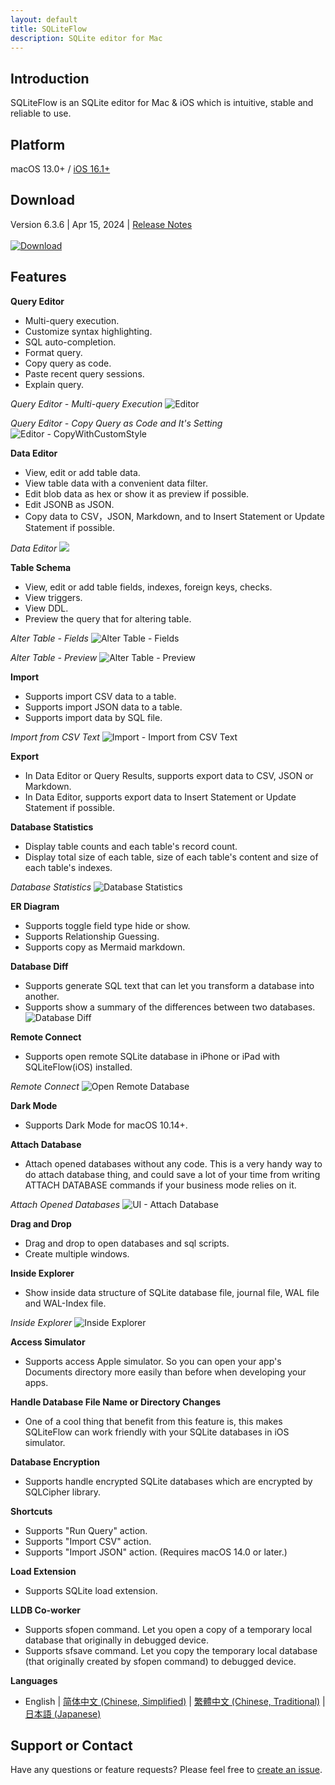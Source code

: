 ```yaml
---
layout: default
title: SQLiteFlow
description: SQLite editor for Mac
---
```


## Introduction
SQLiteFlow is an SQLite editor for Mac & iOS which is intuitive, stable and reliable to use.

## Platform
macOS 13.0+ / [iOS 16.1+](iOS)

## Download
Version 6.3.6 | Apr 15, 2024 | <a href="ReleaseNotes" target="_blank">Release Notes</a>
<br/><br/>[![Download](macOS/DownloadOnTheMacAppStore.svg)](macappstores://itunes.apple.com/app/id1378587993)


## Features

**Query Editor**

- Multi-query execution.
- Customize syntax highlighting.
- SQL auto-completion.
- Format query.
- Copy query as code.
- Paste recent query sessions.
- Explain query.

*Query Editor - Multi-query Execution*
![Editor](macOS/Editor.png)

*Query Editor - Copy Query as Code and It's Setting*
![Editor - CopyWithCustomStyle](macOS/CopyWithCustomStyle.png)

**Data Editor**

- View, edit or add table data.
- View table data with a convenient data filter.
- Edit blob data as hex or show it as preview if possible.
- Edit JSONB as JSON.
- Copy data to CSV，JSON, Markdown, and to Insert Statement or Update Statement if possible.

*Data Editor*
![](macOS/DataEditor.png)

**Table Schema**

- View, edit or add table fields, indexes, foreign keys, checks.
- View triggers.
- View DDL.
- Preview the query that for altering table.

*Alter Table - Fields*
![Alter Table - Fields](macOS/AlterTable.png)

*Alter Table - Preview*
![Alter Table - Preview](macOS/AlterPreview.png)

**Import**
- Supports import CSV data to a table.
- Supports import JSON data to a table.
- Supports import data by SQL file.

*Import from CSV Text*
![Import - Import from CSV Text](macOS/ImportFromCSV.png)

**Export**
- In Data Editor or Query Results, supports export data to CSV, JSON or Markdown.
- In Data Editor, supports export data to Insert Statement or Update Statement if possible.

**Database Statistics**
- Display table counts and each table's record count.
- Display total size of each table, size of each table's content and size of each table's indexes.

*Database Statistics*
![Database Statistics](macOS/Statistics.png)

**ER Diagram**
- Supports toggle field type hide or show.
- Supports Relationship Guessing.
- Supports copy as Mermaid markdown.

**Database Diff**
- Supports generate SQL text that can let you transform a database into another.
- Supports show a summary of the differences between two databases.
![Database Diff](macOS/DatabaseDiff.png)

**Remote Connect**
- Supports open remote SQLite database in iPhone or iPad with SQLiteFlow(iOS) installed.

*Remote Connect*
![Open Remote Database](macOS/RemoteConnect.png)

**Dark Mode**
- Supports Dark Mode for macOS 10.14+.

**Attach Database**
- Attach opened databases without any code. This is a very handy way to do attach database thing, and could save a lot of your time from writing ATTACH DATABASE commands if your business mode relies on it.

*Attach Opened Databases*
![UI - Attach Database](macOS/AttachDatabase.png)

**Drag and Drop**
- Drag and drop to open databases and sql scripts.
- Create multiple windows.

**Inside Explorer**
- Show inside data structure of SQLite database file, journal file, WAL file and WAL-Index file.

*Inside Explorer*
![Inside Explorer](macOS/InsideExplorer.png)

**Access Simulator**
- Supports access Apple simulator. So you can open your app's Documents directory more easily than before when developing your apps.

**Handle Database File Name or Directory Changes**
- One of a cool thing that benefit from this feature is, this makes SQLiteFlow can work friendly with your SQLite databases in iOS simulator.

**Database Encryption**
- Supports handle encrypted SQLite databases which are encrypted by SQLCipher library.

**Shortcuts**
- Supports "Run Query" action.
- Supports "Import CSV" action.
- Supports "Import JSON" action. (Requires macOS 14.0 or later.)

**Load Extension**
- Supports SQLite load extension.

**LLDB Co-worker**
- Supports sfopen command. Let you open a copy of a temporary local database that originally in debugged device.
- Supports sfsave command. Let you copy the temporary local database (that originally created by sfopen command) to debugged device.

**Languages**
- English \| [简体中文 (Chinese, Simplified)](/zh-Hans) \| [繁體中文 (Chinese, Traditional)](/zh-Hant) \| [日本語 (Japanese)](/ja)

## Support or Contact
Have any questions or feature requests? Please feel free to <a href="https://github.com/SQLiteFlow/SQLiteFlow-Issues/issues" target="_blank">create an issue</a>.

